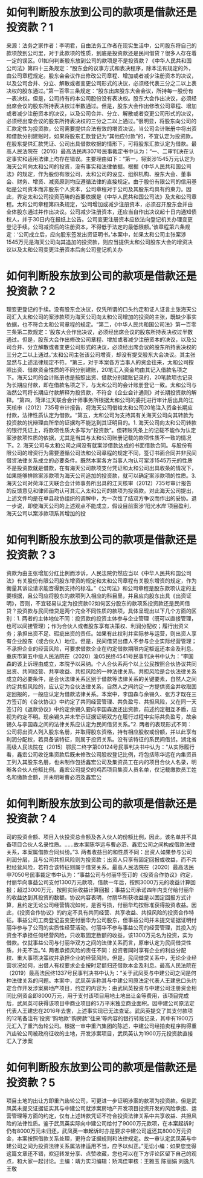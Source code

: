 # 如何判断股东放到公司的款项是借款还是投资款？1

来源：法务之家作者：李明君，自由法务工作者在现实生活中，公司股东将自己的款项放到公司里，对于此款项的性质，到底是投资款还是民间借贷？很多人存在着一定的误区。01如何判断股东放到公司的款项是不是投资款？《中华人民共和国公司法》第四十三条规定：“股东会的议事方式和表决程序，除本法有规定的外，由公司章程规定。股东会会议作出修改公司章程、增加或者减少注册资本的决议，以及公司合并、分立、解散或者变更公司形式的决议，必须经代表三分之二以上表决权的股东通过。”第一百零三条规定：“股东出席股东大会会议，所持每一股份有一表决权。但是，公司持有的本公司股份没有表决权。股东大会作出决议，必须经出席会议的股东所持表决权过半数通过。但是，股东大会作出修改公司章程、增加或者减少注册资本的决议，以及公司合并、分立、解散或者变更公司形式的决议，必须经出席会议的股东所持表决权的三分之二以上通过。”很明显，将股东向公司的汇款定性为投资款，公司需要提供合法有效的增资决议。当公司会计账册中将出资和借款分别建账时，如果将股东汇款登记为“其他应付款”的，不宜认定为投资款。在股东提供汇款凭证、公司出具借款收据的情形下，可将股东汇款认定为借款。最高人民法院在（2016）最高法民再307号民事裁定书中认为：“一、二审判决在认定事实和适用法律上均存在错误。主要理由如下：“第一，将案涉1545万元认定为海天公司向太和公司的投资，没有事实和法律依据。根据《中华人民共和国公司法》的规定，作为股份有限公司，太和公司的设立、组织机构、股东大会、董事会、财务、增资、减资原则均应遵循法律的直接规定。由于股份有限公司的信用基础是公司资本而非股东个人资本，公司章程对于公司及其股东均具有约束力。因此，界定太和公司投资范畴的首要依据是《中华人民共和国公司法》及太和公司章程。太和公司章程第四条规定，‘公司增加或减少注册资本，必须召开股东会并由全体股东通过并作出决议。公司减少注册资本，还应当自作出决议起十日内通知债权人，并于30日内在报纸上公告。公司变更注册资本应依法向登记机关办理变更登记手续。公司减资后的注册资本，不得低于法定的最低限额。’该章程第六条规定：‘公司成立后，应向股东签发出资证明书。’本案中，如果太和公司主张案涉1545万元是海天公司向其追加的投资款，则应当提供太和公司股东大会的增资决议以及太和公司变更注册资本后向公司登记机关办

# 如何判断股东放到公司的款项是借款还是投资款？2

理变更登记的手续。没有股东会决议，仅凭所谓的口头约定和证人证言主张海天公司汇入太和公司的案涉款项为海天公司向太和公司增加的投资的主张，既缺少事实依据，也不符合太和公司章程的规定。“第二，《中华人民共和国公司法》第一百零三条第二款规定：‘股东大会作出决议，必须经出席会议的股东所持表决权过半数通过。但是，股东大会作出修改公司章程、增加或者减少注册资本的决议，以及公司合并、分立解散或者变更公司形式的决议，必须经出席会议的股东所持表决权的三分之二以上通过。’太和公司主张该公司增资，却没有提交股东大会决议。其主张显然与上述法律规定不符。“第三，对于本案各方当事人的资金往来，太和公司按照出资、借款资金性质的不同分别建账，20笔汇入资金均由其记入借款名项之下。海天公司的会计账册也是按照出资、借款分别建账记录的，20笔款项也记录为长期应付款，即在借款名项之下，与太和公司的会计账册登记一致。太和公司与浩然公司将长期应付款解释为投资款，不符合《企业会计通则》对长期投资款的解释。“第四，菏泽江天联合会计师事务所根据太和公司的委托进行审计后出具的江天核审（2012）735号审计报告，将海天公司借给太和公司20笔注入资金长期应付款，法律性质认定为借款。“第五，太和公司为支持其有关海天公司向其转款为投资款的抗辩理由所举的证据均不能达到其证明目的。1. 海天公司向太和公司转款的银行凭证上，将款项性质大多写为“投资款”。但转账凭条上的记载不能作为认定案涉款项性质的依据，尤其是当其与太和公司账册记载的款项性质不一致的情况下。2. 海天公司与太和公司之间没有就案涉借款达成的书面借款合同。与股份有限公司的增资行为需要遵循公司法和公司章程的规定不同，签订书面合同并非民间借贷法律关系成立的必要条件。既然本案各方当事人均认可案涉1545万元的性质不是投资款就是借款，在有海天公司款项支付凭证和太和公司出具收条的情况下，如果能够排除案涉款项为海天公司追加的投资款，就可以确定案涉款项的性质。3. 海天公司对菏泽江天联合会计师事务所出具的江天核审（2012）735号审计报告的反馈意见和律师函均认可其汇入太和公司的款项为投资款。对此海天公司提出，上述文件均是在单县政协组织的调解中，为一次性了结双方争议而作出的妥协。退一步说，即使海天公司的上述观点不能成立，假设目前案涉‘阳光水岸’项目盈利，海天公司以案涉款项系其增加的投

# 如何判断股东放到公司的款项是借款还是投资款？3

资款为由主张增加分红比例而涉诉，人民法院仍然应当以《中华人民共和国公司法》有关股份有限公司股东增资的规定和太和公司章程有关股东增资的规定，作为衡量其诉讼请求能否得到支持的标准。”《公司法》和公司章程是股东款项认定的主要根据，且公司应将股东的款项列入相应的科目里，并且应向股东出具《出资证明》，否则，不宜轻易认定为投资款02如何区分股东的款项系投资款还是民间借贷？投资款与民间借贷是两个完全不同性质的款项，具体呈现出以下几个方面的区别：1. 两者的主体地位不同：投资款的投资主体参与企业管理（既可以直接管理，也可以间接管理）；作为合伙人或者股东享有决策权、利润分配权；履行出资义务；承担出资不足、瑕疵出资的责任。如果有此权利并实际参与运营，则出资人享有企业股东（或合伙人）地位。但是，民间借贷出借人不参与企业实际经营管理；不承担企业的经营风险，可要求借款企业在约定借款期限内足额返还本金及利息。重庆市第五中级人民法院在（2020）渝05民终4541号民事判决书中认为：“李国森的该上诉理由成立，本院予以采纳。个人合伙系两个以上公民按照合伙协议共同出资、共同经营、共享收益、共担风险的一种法律关系。共担风险是合伙法律关系成立的必要条件，是合伙法律关系区别于借款等法律关系的关键要素，自然人之间约定共担风险的，应认定为合伙法律关系，自然人之间约定一方提供资金并收取固定回报的，一般应认定为借款法律关系。本案中，李国森与余锡久、张方才既在三方签订的《合伙协议》中约定了共同经营管理、共负盈亏、共担风险，又在同一天签订的《返款协议》中约定余锡久要向李国森返还出资款，前述约定相互矛盾，应视为约定不明。现余锡久并未举示证据证明双方在履行过程中实际共负盈亏，故余锡久与李国森之间的法律关系应认定为民间借贷关系。”2. 两者的表现形式不同：公司将出资人列入股东名册，并取得股东资格，持有相应股权或份额，并以此享有利润分配权，若具备该特征，则属于投资关系。没有该特征的系民间借贷。湖北省高级人民法院在（2015）鄂民二终字第00124号民事判决书中认为：“从实际履行看，鑫宏公司收讫集资款后既未修改公司股权登记比例，将包括陈华远在内集资员工列入其股东名册，也未制作包括鑫宏公司及集资员工在内的项目合伙人名录，明晰各合伙人份额比例。鑫宏公司提交的鸡西项目集资人员名单，仅记载缴款员工姓名和缴款金额，并未明晰曹必泗及鑫宏公

# 如何判断股东放到公司的款项是借款还是投资款？4

司的投资金额、项目入伙投资总金额及各入伙人的份额比例，因此，该名单并不具备项目合伙人名录性质。……故本案陈华远与曹必泗、鑫宏公司之间构成借款法律关系，本案属借款合同纠纷。”3. 两者收益目的和性质不同：出资人如果参与公司利润分层，且与公司共担风险则为投资款；出资人只享有固定回报或收益，而不共担经营风险，若符合该特征则属于借贷关系。最高人民法院在（2020）最高法民申7050号民事裁定书中认为：“事益公司与付丽华签订的《投资合作协议》约定，付丽华向事益公司支付1300万元款项，借款一年后，按照3000万元的收益计算回报；超过3000万元，按照实际收益计算回报；事益公司承诺四年内支付给付丽华的收益达到其投资的数额。协议内容表明，付丽华所获收益是以固定回报方式计算，且约定无论公司经营情况如何，是否亏损，付丽华均按标准获得投资收益。因此，《投资合作协议》的约定不具有共同经营、共享收益、共担风险的投资合作特征。事益公司工商登记虽变更付丽华为公司股东，但事益公司并未提交证据证明付丽华参与了公司的实质性经营活动。付丽华不参与事益公司的经营管理，其投入的资金不承担任何经营风险，只收取固定数额的收益，该1300万元名为投资，实为借款。仅就事益公司与付丽华双方之间的法律关系而言，原审认定为民间借贷性质，并无不当。”4. 两者承担风险的责任不同：投资者同时享有企业的利益分配权、重大事项决策权并承担企业的经营风险。但是，民间借贷关系中，无论企业经营状况如何，出借人有权要求企业按时足额归还借款本金及利息。最高人民法院在（2019）最高法民终1337号民事判决书中认为：“关于武凤英与中建公司之间是何种法律关系的问题。本案中，武凤英诉称其与中建公司原法定代表人王建忠口头约定合作开发涉案房地产项目，约定的内容为：由武凤英投资与中建公司注册资金相同比例资金即8000万元，用于支付该项目用地土地出让金等费用，该项目完成后，武凤英可获得该项目中商业项目的5万平米独立商业面积。因中建公司原法定代表人王建忠在2016年去世，上述事实现已无法查证。武凤英提交了其支付款项的12笔备注有‘投资’‘购地款’‘购房款’‘往来’等内容的银行转账记录，其中有1900万元汇入了重汽齿轮公司。根据一审中重汽集团的陈述，中建公司经拍卖程序购得重汽齿轮公司被政府征收的土地，开发涉案项目，武凤英认为1900万元投资款直接汇入了涉案

# 如何判断股东放到公司的款项是借款还是投资款？5

项目土地的出让方即重汽齿轮公司，可更进一步证明涉案的款项为投资款。但是武凤英未提交证据证实其与中建公司就涉案房地产开发项目投资开发的风险承担、运营管理等方面的约定，仅有上述转款凭证不符合投资法律关系中共享收益、共担风险的法律性质。鉴于武凤英实际向中建公司给付了9000万元款项，在本案起诉时仍有8000万元未归还，武凤英一审起诉时亦是要求中建公司返还其8000万元资金，本案按照借款关系处理，更符合证据规则和法律规定。故一审认定武凤英与中建公司之间为投资法律关系属法律适用不当，应予以纠正。”无讼小编：如果您觉得这篇文章还不错，欢迎转发分享、点赞收藏，您也可以在下方评论区留下自己的观点，和大家一起讨论。主编：靖力实习编辑：矫鸿佳审核：王雅玉 陈丽娟 刘逸凡 王敬

